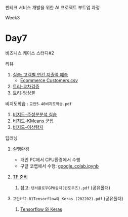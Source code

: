 핀테크 서비스 개발을 위한 AI 프로젝트 부트업 과정

Week3

# Day7

비즈니스 케이스 스터디#2

리뷰
1. [실습: 고객별 연간 지출액 예측](notebooks/고객데이터분석-고객별연간지출액예측(회귀).ipynb)
      - [Ecommerce Customers.csv](data/Ecommerce%20Customers.csv)
2. [트리-교차검증](notebooks/4-03교차검증_그리드서치.ipynb)
3. [트리-앙상블](notebooks/4-04앙상블.ipynb)


비지도학습 : `교안5-40비지도학습.pdf`

1. [비지도-주성분분석 실습](notebooks/5-03비지도-주성분분석-교차.ipynb)
1. [비지도-KMeans 군집](notebooks/5-04비지도-KMeans1.ipynb)
1. [비지도-이상탐지](notebooks/5-05비지도-이상탐지.ipynb)

딥러닝

1. 실행환경
   - 개인 PC에서 CPU환경에서 수행
   - 구글 코랩에서 수행: [google_colab.ipynb](notebooks/google_colab.ipynb)

2. [TF 준비](notebooks/50-00TensorFlow준비.ipynb)
   1. 참고: `텐서플로우GPU설치(윈도우즈).pdf` (공유폴더)
3. `교안tf2-01Tensorflow와_Keras.(202202).pdf` (공유폴더)
   1. [Tensorflow 와 Keras](notebooks/50-01Tenorflow_Keras.ipynb)
